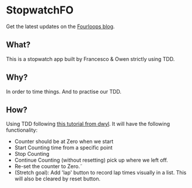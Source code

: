# StopwatchFO
Get the latest updates on the  [Fourloops blog](http://fourloops.github.io/FourLoopsBlog/index.html).

## What?
This is a stopwatch app built by Francesco & Owen strictly using TDD.

## Why?
In order to time things. And to practise our TDD.

## How?
Using TDD following [this tutorial from dwyl](https://github.com/dwyl/learn-qunit). It will have the following functionality:
* Counter should be at Zero when we start
* Start Counting time from a specific point
* Stop Counting
* Continue Counting (without resetting) pick up where we left off.
* Re-set the counter to Zero.˜
* (Stretch goal): Add 'lap' button to record lap times visually in a list. This will also be cleared by reset button.
